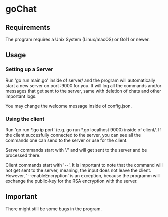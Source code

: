 # goChat

## Requirements

The program requires a Unix System (Linux/macOS) or Go11 or newer.

## Usage

### Setting up a Server

Run 'go run main.go' inside of server/ and the program will automatically start a new server on port :9000 for you. It will log all the commands and/or messages that get sent to the server, same with deletion of chats and other important logs.

You may change the welcome message inside of config.json.

### Using the client

Run 'go run *.go ip port' (e.g. go run *.go localhost 9000) inside of client/. If the client succesfully connected to the server, you can see all the commands one can send to the server or use for the client.

Server commands start with '/' and will get sent to the server and be processed there.

Client commands start with '--'. It is important to note that the command will not get sent to the server, meaning, the input does not leave the client. 
However, '--enableEncryption' is an exception, because the programm will exchange the public-key for the RSA encryption with the server.

## Important

There might still be some bugs in the program.
